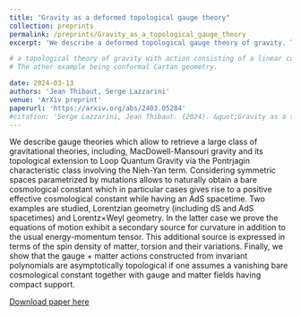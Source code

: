 ```yaml
---
title: "Gravity as a deformed topological gauge theory"
collection: preprints
permalink: /preprints/Gravity_as_a_topological_gauge_theory
excerpt: 'We describe a deformed topological gauge theory of gravity. The two examples studied are Lorentzian (including dS and AdS) and conformal geometry. We finally show the total gauge + matter action is perturbatively topological in the bare cosmological constant.'

# a topological theory of gravity with action consisting of a linear combination of the Euler and Pontrjagin numbers of the Manifold. Two examples are studied, the first being a Lorentzian Cartan geometry (dS and AdS spacetimes are particular cases).
# The other example being conformal Cartan geometry.

date: 2024-03-13
authors: 'Jean Thibaut, Serge Lazzarini'
venue: 'ArXiv preprint'
paperurl: 'https://arxiv.org/abs/2403.05284'
#citation: 'Serge Lazzarini, Jean Thibaut. (2024). &quot;Gravity as a topological gauge theory.&quot; <i>Preprint </i>. 1(1).'
---
```

<!-- We describe a topological theory of gravity by building an action from the Characteristic numbers of a manifold with Cartan geometry. 

Two geometries are studied : Lorentzian (includes dS and AdS) and Conformal.

For a Lorentzian geometry if one one only considers the Euler number we retrieve Mac-Dowell Mansouri gravity. Considering a linear combination of the Euler and Pontrjagin numbers as an action allows to retrieve the Holst term as well as a cosmological constant and Nieh-Yan, Pontrjagin, and Euler terms relative to spacetime curvature R and torsion T with only 4 free parameters corresponding to Newton's constant, the cosmological constant and the Barbero-Immirzi parameter as well as the coupling constant of the Nieh-Yan term.

The case of a Conformal geometry encapsulates the Lorentzian one since by specifying conditions on the Cartan connection we can retrieve the action obtained from Lorentzian geometry. -->

We describe gauge theories which allow to retrieve a large class of gravitational theories, including, MacDowell-Mansouri gravity and its topological extension to Loop Quantum Gravity via the Pontrjagin characteristic class involving the Nieh-Yan term. Considering symmetric spaces parametrized by mutations allows to naturally obtain a bare cosmological constant which in particular cases gives rise to a positive effective cosmological constant while having an AdS spacetime.
Two examples are studied, Lorentzian geometry (including dS and AdS spacetimes) and Lorentz×Weyl geometry. In the latter case we prove the equations of motion exhibit a secondary source for curvature in addition to the usual energy-momentum tensor. This additional source is expressed in terms of the spin density of matter, torsion and their variations.
Finally, we show that the gauge + matter actions constructed from invariant polynomials are asymptotically topological if one assumes a vanishing bare cosmological constant together with gauge and matter fields having compact support.

<!-- We describe gauge theories which allow to retrieve a large class of gravitational
theories, including, MacDowell-Mansouri gravity and its topological extension to
Loop Quantum Gravity via the Pontrjagin characteristic class involving the Nieh-
Yan term. Considering symmetric spaces parametrized by mutations allows to nat-
urally obtain a bare cosmological constant which in particular cases gives rise to a
positive effective cosmological constant while having an AdS spacetime.
Two examples are studied, Lorentzian geometry (including dS and AdS space-
times) and Lorentz×Weyl geometry. In the latter case we prove the equations of
motion exhibit a secondary source for curvature in addition to the usual energy-
momentum tensor. This additional source is expressed in terms of the spin density
of matter, torsion and their variations.
Finally, we show that the gauge + matter actions constructed from invariant
polynomials are asymptotically topological if one assumes a vanishing bare cosmo-
logical constant together with gauge and matter fields having compact support. -->

 [Download paper here](https://arxiv.org/pdf/2403.05284.pdf)

<!-- Recommended citation: Your Name, You. (2009). "Paper Title Number 1." <i>Journal 1</i>. 1(1). -->